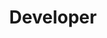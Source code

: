 ---
name: "Nathan Endow"
group: "member"
title: "Developer"
graduating_year: 2024
img: "nendow.jpg"
github: "nendow02"
---
